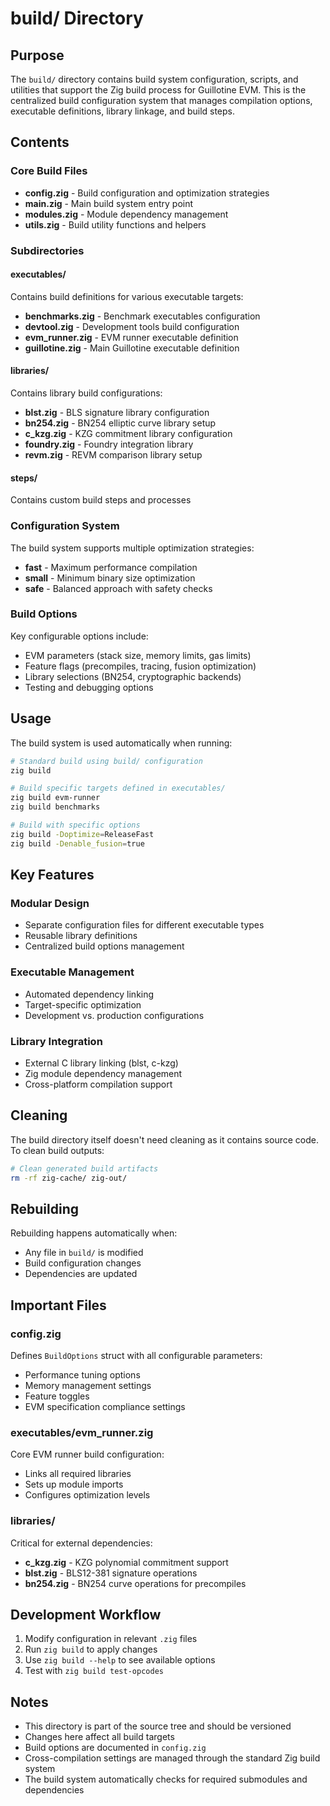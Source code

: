 # build/ Directory

## Purpose

The `build/` directory contains build system configuration, scripts, and utilities that support the Zig build process for Guillotine EVM. This is the centralized build configuration system that manages compilation options, executable definitions, library linkage, and build steps.

## Contents

### Core Build Files

- **config.zig** - Build configuration and optimization strategies
- **main.zig** - Main build system entry point
- **modules.zig** - Module dependency management
- **utils.zig** - Build utility functions and helpers

### Subdirectories

#### executables/
Contains build definitions for various executable targets:
- **benchmarks.zig** - Benchmark executables configuration
- **devtool.zig** - Development tools build configuration
- **evm_runner.zig** - EVM runner executable definition
- **guillotine.zig** - Main Guillotine executable definition

#### libraries/
Contains library build configurations:
- **blst.zig** - BLS signature library configuration
- **bn254.zig** - BN254 elliptic curve library setup
- **c_kzg.zig** - KZG commitment library configuration
- **foundry.zig** - Foundry integration library
- **revm.zig** - REVM comparison library setup

#### steps/
Contains custom build steps and processes

### Configuration System

The build system supports multiple optimization strategies:
- **fast** - Maximum performance compilation
- **small** - Minimum binary size optimization
- **safe** - Balanced approach with safety checks

### Build Options

Key configurable options include:
- EVM parameters (stack size, memory limits, gas limits)
- Feature flags (precompiles, tracing, fusion optimization)
- Library selections (BN254, cryptographic backends)
- Testing and debugging options

## Usage

The build system is used automatically when running:

```bash
# Standard build using build/ configuration
zig build

# Build specific targets defined in executables/
zig build evm-runner
zig build benchmarks

# Build with specific options
zig build -Doptimize=ReleaseFast
zig build -Denable_fusion=true
```

## Key Features

### Modular Design
- Separate configuration files for different executable types
- Reusable library definitions
- Centralized build options management

### Executable Management
- Automated dependency linking
- Target-specific optimization
- Development vs. production configurations

### Library Integration
- External C library linking (blst, c-kzg)
- Zig module dependency management
- Cross-platform compilation support

## Cleaning

The build directory itself doesn't need cleaning as it contains source code. To clean build outputs:

```bash
# Clean generated build artifacts
rm -rf zig-cache/ zig-out/
```

## Rebuilding

Rebuilding happens automatically when:
- Any file in `build/` is modified
- Build configuration changes
- Dependencies are updated

## Important Files

### config.zig
Defines `BuildOptions` struct with all configurable parameters:
- Performance tuning options
- Memory management settings
- Feature toggles
- EVM specification compliance settings

### executables/evm_runner.zig
Core EVM runner build configuration:
- Links all required libraries
- Sets up module imports
- Configures optimization levels

### libraries/
Critical for external dependencies:
- **c_kzg.zig** - KZG polynomial commitment support
- **blst.zig** - BLS12-381 signature operations
- **bn254.zig** - BN254 curve operations for precompiles

## Development Workflow

1. Modify configuration in relevant `.zig` files
2. Run `zig build` to apply changes
3. Use `zig build --help` to see available options
4. Test with `zig build test-opcodes`

## Notes

- This directory is part of the source tree and should be versioned
- Changes here affect all build targets
- Build options are documented in `config.zig`
- Cross-compilation settings are managed through the standard Zig build system
- The build system automatically checks for required submodules and dependencies